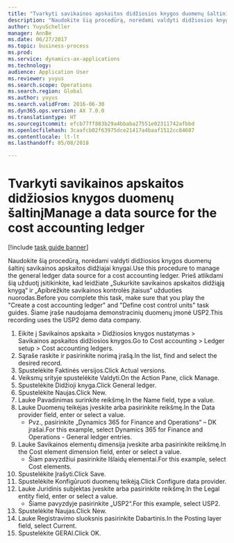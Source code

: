 ```yaml
--- 
title: "Tvarkyti savikainos apskaitos didžiosios knygos duomenų šaltinį"
description: "Naudokite šią procedūrą, norėdami valdyti didžiosios knygos duomenų šaltinį savikainos apskaitos didžiajai knygai."
author: YuyuScheller
manager: AnnBe
ms.date: 06/27/2017
ms.topic: business-process
ms.prod: 
ms.service: dynamics-ax-applications
ms.technology: 
audience: Application User
ms.reviewer: yuyus
ms.search.scope: Operations
ms.search.region: Global
ms.author: yuyus
ms.search.validFrom: 2016-06-30
ms.dyn365.ops.version: AX 7.0.0
ms.translationtype: HT
ms.sourcegitcommit: efcb77ff883b29a4bbaba27551e02311742afbbd
ms.openlocfilehash: 3caafcb02f63975dce21417a4baaf1512cc84687
ms.contentlocale: lt-lt
ms.lasthandoff: 05/08/2018

---
```

# <a name="manage-a-data-source-for-the-cost-accounting-ledger"></a><span data-ttu-id="6699b-103">Tvarkyti savikainos apskaitos didžiosios knygos duomenų šaltinį</span><span class="sxs-lookup"><span data-stu-id="6699b-103">Manage a data source for the cost accounting ledger</span></span>

[!include [task guide banner](../../includes/task-guide-banner.md)]

<span data-ttu-id="6699b-104">Naudokite šią procedūrą, norėdami valdyti didžiosios knygos duomenų šaltinį savikainos apskaitos didžiajai knygai.</span><span class="sxs-lookup"><span data-stu-id="6699b-104">Use this procedure to manage the general ledger data source for a cost accounting ledger.</span></span> <span data-ttu-id="6699b-105">Prieš atlikdami šią užduotį įsitikinkite, kad leidžiate „Sukurkite savikainos apskaitos didžiąją knygą“ ir „Apibrėžkite savikainos kontrolės įtaisus“ užduoties nuorodas.</span><span class="sxs-lookup"><span data-stu-id="6699b-105">Before you complete this task, make sure that you play the "Create a cost accounting ledger" and "Define cost control units" task guides.</span></span> <span data-ttu-id="6699b-106">Šiame įraše naudojama demonstracinių duomenų įmonė USP2.</span><span class="sxs-lookup"><span data-stu-id="6699b-106">This recording uses the USP2 demo data company.</span></span>

1. <span data-ttu-id="6699b-107">Eikite į Savikainos apskaita > Didžiosios knygos nustatymas > Savikainos apskaitos didžiosios knygos.</span><span class="sxs-lookup"><span data-stu-id="6699b-107">Go to Cost accounting > Ledger setup > Cost accounting ledgers.</span></span>
2. <span data-ttu-id="6699b-108">Sąraše raskite ir pasirinkite norimą įrašą.</span><span class="sxs-lookup"><span data-stu-id="6699b-108">In the list, find and select the desired record.</span></span>
3. <span data-ttu-id="6699b-109">Spustelėkite Faktinės versijos.</span><span class="sxs-lookup"><span data-stu-id="6699b-109">Click Actual versions.</span></span>
4. <span data-ttu-id="6699b-110">Veiksmų srityje spustelėkite Valdyti.</span><span class="sxs-lookup"><span data-stu-id="6699b-110">On the Action Pane, click Manage.</span></span>
5. <span data-ttu-id="6699b-111">Spustelėkite Didžioji knyga.</span><span class="sxs-lookup"><span data-stu-id="6699b-111">Click General ledger.</span></span>
6. <span data-ttu-id="6699b-112">Spustelėkite Naujas.</span><span class="sxs-lookup"><span data-stu-id="6699b-112">Click New.</span></span>
7. <span data-ttu-id="6699b-113">Lauke Pavadinimas surinkite reikšmę.</span><span class="sxs-lookup"><span data-stu-id="6699b-113">In the Name field, type a value.</span></span>
8. <span data-ttu-id="6699b-114">Lauke Duomenų teikėjas įveskite arba pasirinkite reikšmę.</span><span class="sxs-lookup"><span data-stu-id="6699b-114">In the Data provider field, enter or select a value.</span></span>
    * <span data-ttu-id="6699b-115">Pvz., pasirinkite „Dynamics 365 for Finance and Operations“ – DK įrašai.</span><span class="sxs-lookup"><span data-stu-id="6699b-115">For this example, select Dynamics 365 for Finance and Operations - General ledger entries.</span></span>  
9. <span data-ttu-id="6699b-116">Lauke Savikainos elementų dimensija įveskite arba pasirinkite reikšmę.</span><span class="sxs-lookup"><span data-stu-id="6699b-116">In the Cost element dimension field, enter or select a value.</span></span>
    * <span data-ttu-id="6699b-117">Šiam pavyzdžiui pasirinkite Išlaidų elementai.</span><span class="sxs-lookup"><span data-stu-id="6699b-117">For this example, select Cost elements.</span></span>  
10. <span data-ttu-id="6699b-118">Spustelėkite Įrašyti.</span><span class="sxs-lookup"><span data-stu-id="6699b-118">Click Save.</span></span>
11. <span data-ttu-id="6699b-119">Spustelėkite Konfigūruoti duomenų teikėją.</span><span class="sxs-lookup"><span data-stu-id="6699b-119">Click Configure data provider.</span></span>
12. <span data-ttu-id="6699b-120">Lauke Juridinis subjektas įveskite arba pasirinkite reikšmę.</span><span class="sxs-lookup"><span data-stu-id="6699b-120">In the Legal entity field, enter or select a value.</span></span>
    * <span data-ttu-id="6699b-121">Šiame pavyzdyje pasirinkite „USP2“.</span><span class="sxs-lookup"><span data-stu-id="6699b-121">For this example, select USP2.</span></span>  
13. <span data-ttu-id="6699b-122">Spustelėkite Naujas.</span><span class="sxs-lookup"><span data-stu-id="6699b-122">Click New.</span></span>
14. <span data-ttu-id="6699b-123">Lauke Registravimo sluoksnis pasirinkite Dabartinis.</span><span class="sxs-lookup"><span data-stu-id="6699b-123">In the Posting layer field, select Current.</span></span>
15. <span data-ttu-id="6699b-124">Spustelėkite GERAI.</span><span class="sxs-lookup"><span data-stu-id="6699b-124">Click OK.</span></span>


